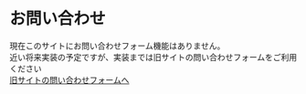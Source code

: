# お問い合わせ

現在このサイトにお問い合わせフォーム機能はありません。  
近い将来実装の予定ですが、実装までは旧サイトの問い合わせフォームをご利用ください  
[旧サイトの問い合わせフォームへ](https://nipo.sndbox.jp/inquery)  
<Alice label="静的サイトジェネレータは問い合せフォームをどうするかが悩ましいところです。" />